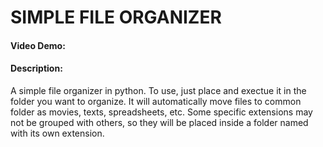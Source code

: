 # SIMPLE FILE ORGANIZER
#### Video Demo:  <URL HERE>

#### Description:
A simple file organizer in python.
To use, just place and exectue it in the folder you want to organize.
It will automatically move files to common folder as movies, texts, spreadsheets, etc.
Some specific extensions may not be grouped with others, so they will be placed inside
a folder named with its own extension.
